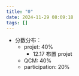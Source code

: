 ```yaml
---
title: "0"
date: 2024-11-29 08:09:18
tags: []
---
```

- 分数分布：
    - projet: 40%
        - 12.17 布置 projet
    - QCM: 40%
    - participation: 20%
